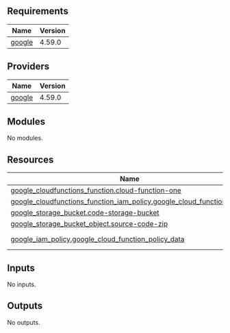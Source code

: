 <!-- BEGIN_TF_DOCS -->
## Requirements

| Name | Version |
|------|---------|
| <a name="requirement_google"></a> [google](#requirement\_google) | 4.59.0 |

## Providers

| Name | Version |
|------|---------|
| <a name="provider_google"></a> [google](#provider\_google) | 4.59.0 |

## Modules

No modules.

## Resources

| Name | Type |
|------|------|
| [google_cloudfunctions_function.cloud-function-one](https://registry.terraform.io/providers/hashicorp/google/4.59.0/docs/resources/cloudfunctions_function) | resource |
| [google_cloudfunctions_function_iam_policy.google_cloud_function_policy](https://registry.terraform.io/providers/hashicorp/google/4.59.0/docs/resources/cloudfunctions_function_iam_policy) | resource |
| [google_storage_bucket.code-storage-bucket](https://registry.terraform.io/providers/hashicorp/google/4.59.0/docs/resources/storage_bucket) | resource |
| [google_storage_bucket_object.source-code-zip](https://registry.terraform.io/providers/hashicorp/google/4.59.0/docs/resources/storage_bucket_object) | resource |
| [google_iam_policy.google_cloud_function_policy_data](https://registry.terraform.io/providers/hashicorp/google/4.59.0/docs/data-sources/iam_policy) | data source |

## Inputs

No inputs.

## Outputs

No outputs.
<!-- END_TF_DOCS -->
